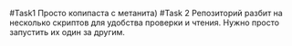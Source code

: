 #Task1
Просто копипаста с метанита)
#Task 2
Репозиторий разбит на несколько скриптов для удобства проверки и чтения. Нужно просто запустить их один за другим.  
